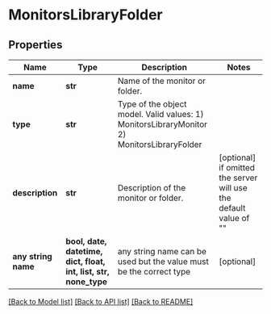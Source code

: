 # MonitorsLibraryFolder


## Properties
Name | Type | Description | Notes
------------ | ------------- | ------------- | -------------
**name** | **str** | Name of the monitor or folder. | 
**type** | **str** | Type of the object model. Valid values:   1) MonitorsLibraryMonitor   2) MonitorsLibraryFolder | 
**description** | **str** | Description of the monitor or folder. | [optional]  if omitted the server will use the default value of ""
**any string name** | **bool, date, datetime, dict, float, int, list, str, none_type** | any string name can be used but the value must be the correct type | [optional]

[[Back to Model list]](../README.md#documentation-for-models) [[Back to API list]](../README.md#documentation-for-api-endpoints) [[Back to README]](../README.md)


